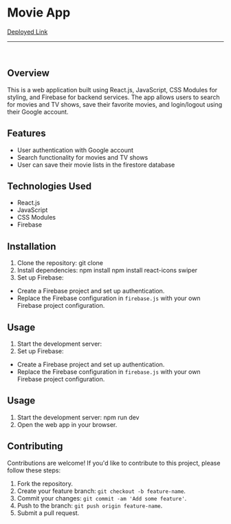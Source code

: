 # Movie App

<a href="https://searchmovies01.netlify.app">Deployed Link</a><hr><br>

## Overview

This is a web application built using React.js, JavaScript, CSS Modules for styling, and Firebase for backend services. The app allows users to search for movies and TV shows, save their favorite movies, and login/logout using their Google account.

## Features

- User authentication with Google account
- Search functionality for movies and TV shows
- User can save their movie lists in the firestore database

## Technologies Used

- React.js
- JavaScript
- CSS Modules
- Firebase

## Installation

1. Clone the repository:
   git clone <repository-url>
2. Install dependencies:
   npm install
   npm install react-icons swiper
3. Set up Firebase:

- Create a Firebase project and set up authentication.
- Replace the Firebase configuration in `firebase.js` with your own Firebase project configuration.

## Usage

1. Start the development server:
2. Set up Firebase:

- Create a Firebase project and set up authentication.
- Replace the Firebase configuration in `firebase.js` with your own Firebase project configuration.

## Usage

1. Start the development server:
   npm run dev
2. Open the web app in your browser.

## Contributing

Contributions are welcome! If you'd like to contribute to this project, please follow these steps:

1. Fork the repository.
2. Create your feature branch: `git checkout -b feature-name`.
3. Commit your changes: `git commit -am 'Add some feature'`.
4. Push to the branch: `git push origin feature-name`.
5. Submit a pull request.

<!-- ## License

This project is licensed under the [MIT License](LICENSE). -->
